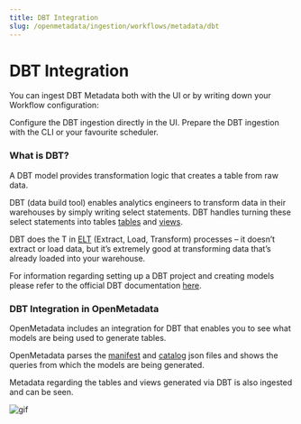 ```yaml
---
title: DBT Integration
slug: /openmetadata/ingestion/workflows/metadata/dbt
---
```


# DBT Integration

You can ingest DBT Metadata both with the UI or by writing down your Workflow configuration:

<InlineCalloutContainer>
  <InlineCallout
    color="violet-70"
    bold="DBT UI ingestion"
    icon="cable"
    href="/openmetadata/ingestion/workflows/metadata/dbt/ingest-dbt-ui"
  >
    Configure the DBT ingestion directly in the UI.
  </InlineCallout>
  <InlineCallout
    color="violet-70"
    bold="DBT CLI ingestion"
    icon="cable"
    href="/openmetadata/ingestion/workflows/metadata/dbt/ingest-dbt-cli"
  >
    Prepare the DBT ingestion with the CLI or your favourite scheduler.
  </InlineCallout>
</InlineCalloutContainer>

### What is DBT?

A DBT model provides transformation logic that creates a table from raw data.

DBT (data build tool) enables analytics engineers to transform data in their warehouses by simply writing select statements. DBT handles turning these select statements into tables [tables](https://docs.getdbt.com/terms/table) and [views](https://docs.getdbt.com/terms/view).

DBT does the T in [ELT](https://docs.getdbt.com/terms/elt) (Extract, Load, Transform) processes – it doesn’t extract or load data, but it’s extremely good at transforming data that’s already loaded into your warehouse.

For information regarding setting up a DBT project and creating models please refer to the official DBT documentation [here](https://docs.getdbt.com/docs/introduction).

### DBT Integration in OpenMetadata

OpenMetadata includes an integration for DBT that enables you to see what models are being used to generate tables.

OpenMetadata parses the [manifest](https://docs.getdbt.com/reference/artifacts/manifest-json) and [catalog](https://docs.getdbt.com/reference/artifacts/catalog-json) json files and shows the queries from which the models are being generated.

Metadata regarding the tables and views generated via DBT is also ingested and can be seen.

![gif](/images/openmetadata/ingestion/workflows/metadata/dbt-integration.gif)
